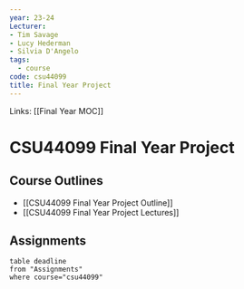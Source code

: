 ```yaml
---
year: 23-24
Lecturer: 
- Tim Savage
- Lucy Hederman
- Silvia D'Angelo
tags:
  - course
code: csu44099
title: Final Year Project
---
```

Links: [[Final Year MOC]]
# CSU44099 Final Year Project

## Course Outlines
- [[CSU44099 Final Year Project Outline]]
- [[CSU44099 Final Year Project Lectures]]

## Assignments
```dataview
table deadline
from "Assignments"
where course="csu44099"
```
